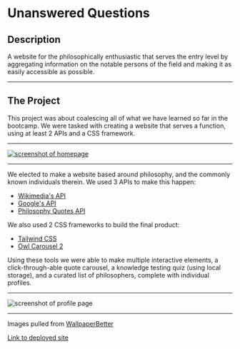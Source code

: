 # Unanswered Questions

## Description

A website for the philosophically enthusiastic that serves the entry level by aggregating information on the notable persons of the field and making it as easily accessible as possible.

---

## The Project

This project was about coalescing all of what we have learned so far in the bootcamp. We were tasked with creating a website that serves a function, using at least 2 APIs and a CSS framework.

---

[![screenshot of homepage](./gitAssets/mainPage.png)](https://zacharyeggert.github.io/Collaborative-guitar/)

---

We elected to make a website based around philosophy, and the commonly known individuals therein. We used 3 APIs to make this happen:

- [Wikimedia's API](https://www.mediawiki.org/wiki/API:Main_page) <!-- (with an atrocious documentation) -->
- [Google's API](https://developers.google.com/youtube/v3)
- [Philosophy Quotes API](https://github.com/KaranDahiya/philosophy-quotes-API)

We also used 2 CSS frameworks to build the final product:

- [Tailwind CSS](https://tailwindcss.com/)
- [Owl Carousel 2](https://owlcarousel2.github.io/OwlCarousel2/)

Using these tools we were able to make multiple interactive elements, a click-through-able quote carousel, a knowledge testing quiz (using local storage), and a curated list of philosophers, complete with individual profiles.

---

![screenshot of profile page](./gitAssets/profilePage.png)

---

Images pulled from [WallpaperBetter](https://www.wallpaperbetter.com/)

[Link to deployed site](https://zacharyeggert.github.io/Collaborative-guitar/)
